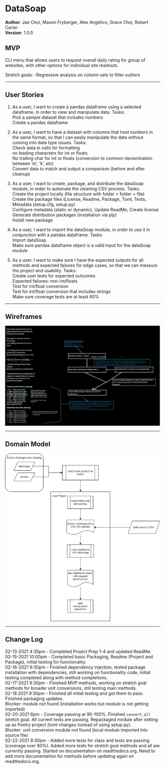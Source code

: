 # DataSoap
**Author**: Jae Choi, Mason Fryberger, Alex Angelico, Grace Choi, Robert Carter  
**Version**: 1.0.0 
## MVP
CLI menu that allows users to request overall daily rating for group of websites, with other options for individual site readouts.

Stretch goals: 
-Regressive analysis on column sets to filter outliers 
_____
## User Stories
1. As a user, I want to create a pandas dataframe using a selected dataframe, in order to view and manipulate data.
Tasks:   
Pick a sample dataset that includes numbers  
Create a pandas dataframe  

2. As a user, I want to have a dataset with columns that host numbers in the same format, so that I can easily manipulate the data without running into data type issues.
Tasks:  
Check data in cells for formatting   
no leading characters for int or floats   
No trailing char for int or floats (conversion to common denomination between ‘m’, ‘k’, etc)  
Convert data to match and output a comparison (before and after cleanup)  

3. As a user, I want to create, package, and distribute the dataSoap module, in order to automate the cleaning CSV process.
Tasks:  
Create the project locally (file structure with folder > folder > file)  
Create the package files (License, Readme, Package, Toml, Tests, Metadata (setup.cfg, setup.py)  
Configure metadata (static or dynamic), Update ReadMe, Create license  
Generate distribution packages (installation via pip)  
Install new package  

4. As a user, I want to import the dataSoap module, in order to use it in conjunction with a pandas dataframe.
Tasks:  
Import dataSoap  
Make sure pandas dataframe object is a valid input for the dataSoap module  

5. As a user. I want to make sure I have the expected outputs for all methods and expected failures for edge cases, so that we can measure the project and usability. 
Tasks:  
Create user tests for expected outcomes  
Expected failures: non-int/floats  
Test for int/float conversion  
Test for int/float conversion that includes strings  
Make sure coverage tests are at least 80%  
_____
## Wireframes
![Wireframes](assets/data-soap-401-v2.jpeg)
_____
## Domain Model
![Domain Model](assets/data-soap-domain-model.png) 
_____

## Change Log
02-13-2021 4:35pm - Completed Project Prep 1-4 and updated ReadMe.  
02-15-2021 10:00pm - Completed basic Packaging, Readme (Project and Package), initial testing for functionality.  
02-16-2021 9:30pm - Finished dependency injection, tested package installation with dependencies, still working on functionality code, initial testing completed along with method completions.  
02-17-2021 9:30pm - Finished MVP methods, working on stretch goal methods for broader unit conversions, still testing main methods.  
02-18.2021 9:30pm - Finished all initial testing and got them to pass. Finished packaging updates.   
Blocker: module not found (installation works but module is not getting imported)  
02-20-2021 6pm - Coverage passing at 90-100%. Finished `convert_all` stretch goal. All current tests are passing. Repackaged module after setting up as Poetry project (toml changes instead of using setup.py).   
Blocker: unit conversion module not found (local module imported into source file)  
02-22-2021 9:30pm - Added more tests for class and tests are passing (coverage over 80%). Added more tests for stretch goal methods and all are currently passing. Started on documentation on readthedocs.org. Need to add more documentation for methods before updating again on readthedocs.org.  
